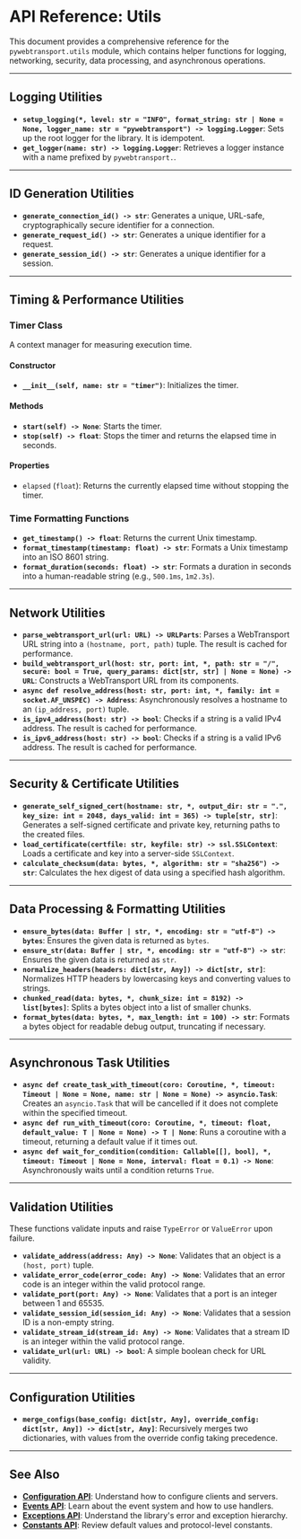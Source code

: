 # API Reference: Utils

This document provides a comprehensive reference for the `pywebtransport.utils` module, which contains helper functions for logging, networking, security, data processing, and asynchronous operations.

---

## Logging Utilities

- **`setup_logging(*, level: str = "INFO", format_string: str | None = None, logger_name: str = "pywebtransport") -> logging.Logger`**: Sets up the root logger for the library. It is idempotent.
- **`get_logger(name: str) -> logging.Logger`**: Retrieves a logger instance with a name prefixed by `pywebtransport.`.

---

## ID Generation Utilities

- **`generate_connection_id() -> str`**: Generates a unique, URL-safe, cryptographically secure identifier for a connection.
- **`generate_request_id() -> str`**: Generates a unique identifier for a request.
- **`generate_session_id() -> str`**: Generates a unique identifier for a session.

---

## Timing & Performance Utilities

### Timer Class

A context manager for measuring execution time.

#### Constructor

- **`__init__(self, name: str = "timer")`**: Initializes the timer.

#### Methods

- **`start(self) -> None`**: Starts the timer.
- **`stop(self) -> float`**: Stops the timer and returns the elapsed time in seconds.

#### Properties

- `elapsed` (`float`): Returns the currently elapsed time without stopping the timer.

### Time Formatting Functions

- **`get_timestamp() -> float`**: Returns the current Unix timestamp.
- **`format_timestamp(timestamp: float) -> str`**: Formats a Unix timestamp into an ISO 8601 string.
- **`format_duration(seconds: float) -> str`**: Formats a duration in seconds into a human-readable string (e.g., `500.1ms`, `1m2.3s`).

---

## Network Utilities

- **`parse_webtransport_url(url: URL) -> URLParts`**: Parses a WebTransport URL string into a `(hostname, port, path)` tuple. The result is cached for performance.
- **`build_webtransport_url(host: str, port: int, *, path: str = "/", secure: bool = True, query_params: dict[str, str] | None = None) -> URL`**: Constructs a WebTransport URL from its components.
- **`async def resolve_address(host: str, port: int, *, family: int = socket.AF_UNSPEC) -> Address`**: Asynchronously resolves a hostname to an `(ip_address, port)` tuple.
- **`is_ipv4_address(host: str) -> bool`**: Checks if a string is a valid IPv4 address. The result is cached for performance.
- **`is_ipv6_address(host: str) -> bool`**: Checks if a string is a valid IPv6 address. The result is cached for performance.

---

## Security & Certificate Utilities

- **`generate_self_signed_cert(hostname: str, *, output_dir: str = ".", key_size: int = 2048, days_valid: int = 365) -> tuple[str, str]`**: Generates a self-signed certificate and private key, returning paths to the created files.
- **`load_certificate(certfile: str, keyfile: str) -> ssl.SSLContext`**: Loads a certificate and key into a server-side `SSLContext`.
- **`calculate_checksum(data: bytes, *, algorithm: str = "sha256") -> str`**: Calculates the hex digest of data using a specified hash algorithm.

---

## Data Processing & Formatting Utilities

- **`ensure_bytes(data: Buffer | str, *, encoding: str = "utf-8") -> bytes`**: Ensures the given data is returned as `bytes`.
- **`ensure_str(data: Buffer | str, *, encoding: str = "utf-8") -> str`**: Ensures the given data is returned as `str`.
- **`normalize_headers(headers: dict[str, Any]) -> dict[str, str]`**: Normalizes HTTP headers by lowercasing keys and converting values to strings.
- **`chunked_read(data: bytes, *, chunk_size: int = 8192) -> list[bytes]`**: Splits a bytes object into a list of smaller chunks.
- **`format_bytes(data: bytes, *, max_length: int = 100) -> str`**: Formats a bytes object for readable debug output, truncating if necessary.

---

## Asynchronous Task Utilities

- **`async def create_task_with_timeout(coro: Coroutine, *, timeout: Timeout | None = None, name: str | None = None) -> asyncio.Task`**: Creates an `asyncio.Task` that will be cancelled if it does not complete within the specified timeout.
- **`async def run_with_timeout(coro: Coroutine, *, timeout: float, default_value: T | None = None) -> T | None`**: Runs a coroutine with a timeout, returning a default value if it times out.
- **`async def wait_for_condition(condition: Callable[[], bool], *, timeout: Timeout | None = None, interval: float = 0.1) -> None`**: Asynchronously waits until a condition returns `True`.

---

## Validation Utilities

These functions validate inputs and raise `TypeError` or `ValueError` upon failure.

- **`validate_address(address: Any) -> None`**: Validates that an object is a `(host, port)` tuple.
- **`validate_error_code(error_code: Any) -> None`**: Validates that an error code is an integer within the valid protocol range.
- **`validate_port(port: Any) -> None`**: Validates that a port is an integer between 1 and 65535.
- **`validate_session_id(session_id: Any) -> None`**: Validates that a session ID is a non-empty string.
- **`validate_stream_id(stream_id: Any) -> None`**: Validates that a stream ID is an integer within the valid protocol range.
- **`validate_url(url: URL) -> bool`**: A simple boolean check for URL validity.

---

## Configuration Utilities

- **`merge_configs(base_config: dict[str, Any], override_config: dict[str, Any]) -> dict[str, Any]`**: Recursively merges two dictionaries, with values from the override config taking precedence.

---

## See Also

- **[Configuration API](config.md)**: Understand how to configure clients and servers.
- **[Events API](events.md)**: Learn about the event system and how to use handlers.
- **[Exceptions API](exceptions.md)**: Understand the library's error and exception hierarchy.
- **[Constants API](constants.md)**: Review default values and protocol-level constants.
